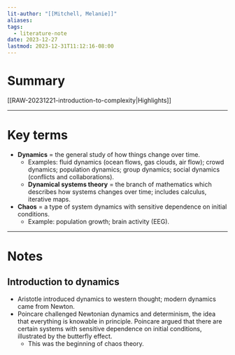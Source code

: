```yaml
---
lit-author: "[[Mitchell, Melanie]]"
aliases: 
tags:
  - literature-note
date: 2023-12-27
lastmod: 2023-12-31T11:12:16-08:00
---
```

# Summary

[[RAW-20231221-introduction-to-complexity|Highlights]]

---
# Key terms

- **Dynamics** = the general study of how things change over time.
	- Examples: fluid dynamics (ocean flows, gas clouds, air flow); crowd dynamics; population dynamics; group dynamics; social dynamics (conflicts and collaborations).
	- **Dynamical systems theory** = the branch of mathematics which describes how systems changes over time; includes calculus, iterative maps.
- **Chaos** = a type of system dynamics with sensitive dependence on initial conditions.
	- Example: population growth; brain activity (EEG).

---
# Notes

## Introduction to dynamics

- Aristotle introduced dynamics to western thought; modern dynamics came from Newton.
- Poincare challenged Newtonian dynamics and determinism, the idea that everything is knowable in principle. Poincare argued that there are certain systems with sensitive dependence on initial conditions, illustrated by the butterfly effect.
	- This was the beginning of chaos theory.